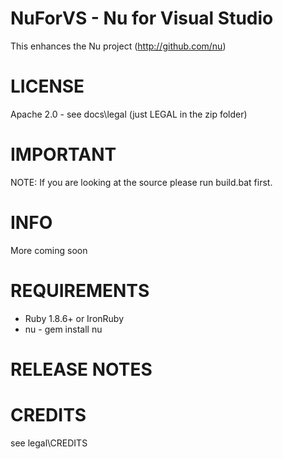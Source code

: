 NuForVS - Nu for Visual Studio
=======
This enhances the Nu project (http://github.com/nu)

# LICENSE
Apache 2.0 - see docs\legal (just LEGAL in the zip folder)

# IMPORTANT
NOTE: If you are looking at the source please run build.bat first.

# INFO
More coming soon

# REQUIREMENTS
* Ruby 1.8.6+ or IronRuby
* nu - gem install nu

# RELEASE NOTES

# CREDITS
see legal\CREDITS
